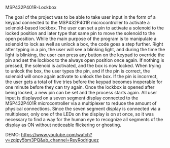 MSP432P401R-Lockbox

The goal of the project was to be able to take user input in the form of a keypad connected to the MSP432P401R microcontroller to activate a solenoid-based lockbox.
The user can set a pin to activate a solenoid to the locked position and later type that same pin to move the solenoid to the open position. While the main purpose of the program is to manipulate a solenoid to lock as well as unlock a box, the code goes a step further. Right after typing in a pin, the user will see a blinking light, and during the time the light is blinking, the user can press any button on the keypad to override the pin and set the lockbox to the always open position once again. If nothing is pressed, 
the solenoid is activated, and the box is now locked. When trying to unlock the box, the user types the pin, and if the pin is correct, the solenoid will once again activate to
unlock the box. If the pin is incorrect, the user gets a total of five tries before the keypad becomes inoperable for one minute before they can try again. Once the lockbox is
opened after being locked, a new pin can be set and the process starts again. All user input is displayed on a seven segment display connected to the MSP432P401R microcontroller via a multiplexer to reduce the amount of physical connections. Since the seven segment display is connected via a multiplexer, only one of the LEDs on the display is on at once, 
so it was necessary to find a way for the human eye to recognize all segments of the display as ON without noticeable flickering or ghosting.

DEMO:
https://www.youtube.com/watch?v=zqjpy5bm3PQ&ab_channel=ReyRodriguez
